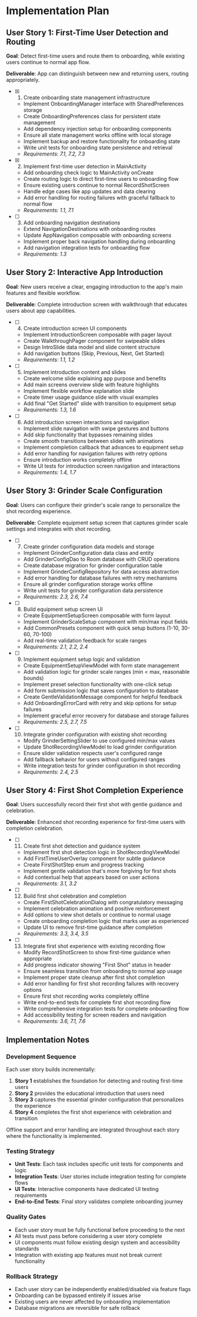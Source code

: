 # Implementation Plan

## User Story 1: First-Time User Detection and Routing

**Goal**: Detect first-time users and route them to onboarding, while existing users continue to normal app flow.

**Deliverable**: App can distinguish between new and returning users, routing appropriately.

- [x] 1. Create onboarding state management infrastructure
  - Implement OnboardingManager interface with SharedPreferences storage
  - Create OnboardingPreferences class for persistent state management
  - Add dependency injection setup for onboarding components
  - Ensure all state management works offline with local storage
  - Implement backup and restore functionality for onboarding state
  - Write unit tests for onboarding state persistence and retrieval
  - _Requirements: 7.1, 7.2, 7.3_

- [x] 2. Implement first-time user detection in MainActivity
  - Add onboarding check logic to MainActivity onCreate
  - Create routing logic to direct first-time users to onboarding flow
  - Ensure existing users continue to normal RecordShotScreen
  - Handle edge cases like app updates and data clearing
  - Add error handling for routing failures with graceful fallback to normal flow
  - _Requirements: 1.1, 7.1_

- [ ] 3. Add onboarding navigation destinations
  - Extend NavigationDestinations with onboarding routes
  - Update AppNavigation composable with onboarding screens
  - Implement proper back navigation handling during onboarding
  - Add navigation integration tests for onboarding flow
  - _Requirements: 1.3_

## User Story 2: Interactive App Introduction

**Goal**: New users receive a clear, engaging introduction to the app's main features and flexible workflow.

**Deliverable**: Complete introduction screen with walkthrough that educates users about app capabilities.

- [ ] 4. Create introduction screen UI components
  - Implement IntroductionScreen composable with pager layout
  - Create WalkthroughPager component for swipeable slides
  - Design IntroSlide data model and slide content structure
  - Add navigation buttons (Skip, Previous, Next, Get Started)
  - _Requirements: 1.1, 1.2_

- [ ] 5. Implement introduction content and slides
  - Create welcome slide explaining app purpose and benefits
  - Add main screens overview slide with feature highlights
  - Implement flexible workflow explanation slide
  - Create timer usage guidance slide with visual examples
  - Add final "Get Started" slide with transition to equipment setup
  - _Requirements: 1.3, 1.6_

- [ ] 6. Add introduction screen interactions and navigation
  - Implement slide navigation with swipe gestures and buttons
  - Add skip functionality that bypasses remaining slides
  - Create smooth transitions between slides with animations
  - Implement completion callback that advances to equipment setup
  - Add error handling for navigation failures with retry options
  - Ensure introduction works completely offline
  - Write UI tests for introduction screen navigation and interactions
  - _Requirements: 1.4, 1.7_

## User Story 3: Grinder Scale Configuration

**Goal**: Users can configure their grinder's scale range to personalize the shot recording experience.

**Deliverable**: Complete equipment setup screen that captures grinder scale settings and integrates with shot recording.

- [ ] 7. Create grinder configuration data models and storage
  - Implement GrinderConfiguration data class and entity
  - Add GrinderConfigDao to Room database with CRUD operations
  - Create database migration for grinder configuration table
  - Implement GrinderConfigRepository for data access abstraction
  - Add error handling for database failures with retry mechanisms
  - Ensure all grinder configuration storage works offline
  - Write unit tests for grinder configuration data persistence
  - _Requirements: 2.3, 2.6, 7.4_

- [ ] 8. Build equipment setup screen UI
  - Create EquipmentSetupScreen composable with form layout
  - Implement GrinderScaleSetup component with min/max input fields
  - Add CommonPresets component with quick setup buttons (1-10, 30-60, 70-100)
  - Add real-time validation feedback for scale ranges
  - _Requirements: 2.1, 2.2, 2.4_

- [ ] 9. Implement equipment setup logic and validation
  - Create EquipmentSetupViewModel with form state management
  - Add validation logic for grinder scale ranges (min < max, reasonable bounds)
  - Implement preset selection functionality with one-click setup
  - Add form submission logic that saves configuration to database
  - Create GentleValidationMessage component for helpful feedback
  - Add OnboardingErrorCard with retry and skip options for setup failures
  - Implement graceful error recovery for database and storage failures
  - _Requirements: 2.5, 2.7, 7.5_

- [ ] 10. Integrate grinder configuration with existing shot recording
  - Modify GrinderSettingSlider to use configured min/max values
  - Update ShotRecordingViewModel to load grinder configuration
  - Ensure slider validation respects user's configured range
  - Add fallback behavior for users without configured ranges
  - Write integration tests for grinder configuration in shot recording
  - _Requirements: 2.4, 2.5_

## User Story 4: First Shot Completion Experience

**Goal**: Users successfully record their first shot with gentle guidance and celebration.

**Deliverable**: Enhanced shot recording experience for first-time users with completion celebration.

- [ ] 11. Create first shot detection and guidance system
  - Implement first shot detection logic in ShotRecordingViewModel
  - Add FirstTimeUserOverlay component for subtle guidance
  - Create FirstShotStep enum and progress tracking
  - Implement gentle validation that's more forgiving for first shots
  - Add contextual help that appears based on user actions
  - _Requirements: 3.1, 3.2_

- [ ] 12. Build first shot celebration and completion
  - Create FirstShotCelebrationDialog with congratulatory messaging
  - Implement celebration animation and positive reinforcement
  - Add options to view shot details or continue to normal usage
  - Create onboarding completion logic that marks user as experienced
  - Update UI to remove first-time guidance after completion
  - _Requirements: 3.3, 3.4, 3.5_

- [ ] 13. Integrate first shot experience with existing recording flow
  - Modify RecordShotScreen to show first-time guidance when appropriate
  - Add progress indicator showing "First Shot" status in header
  - Ensure seamless transition from onboarding to normal app usage
  - Implement proper state cleanup after first shot completion
  - Add error handling for first shot recording failures with recovery options
  - Ensure first shot recording works completely offline
  - Write end-to-end tests for complete first shot recording flow
  - Write comprehensive integration tests for complete onboarding flow
  - Add accessibility testing for screen readers and navigation
  - _Requirements: 3.6, 7.1, 7.6_



## Implementation Notes

### Development Sequence
Each user story builds incrementally:
1. **Story 1** establishes the foundation for detecting and routing first-time users
2. **Story 2** provides the educational introduction that users need
3. **Story 3** captures the essential grinder configuration that personalizes the experience
4. **Story 4** completes the first shot experience with celebration and transition

Offline support and error handling are integrated throughout each story where the functionality is implemented.

### Testing Strategy
- **Unit Tests**: Each task includes specific unit tests for components and logic
- **Integration Tests**: User stories include integration testing for complete flows
- **UI Tests**: Interactive components have dedicated UI testing requirements
- **End-to-End Tests**: Final story validates complete onboarding journey

### Quality Gates
- Each user story must be fully functional before proceeding to the next
- All tests must pass before considering a user story complete
- UI components must follow existing design system and accessibility standards
- Integration with existing app features must not break current functionality

### Rollback Strategy
- Each user story can be independently enabled/disabled via feature flags
- Onboarding can be bypassed entirely if issues arise
- Existing users are never affected by onboarding implementation
- Database migrations are reversible for safe rollback